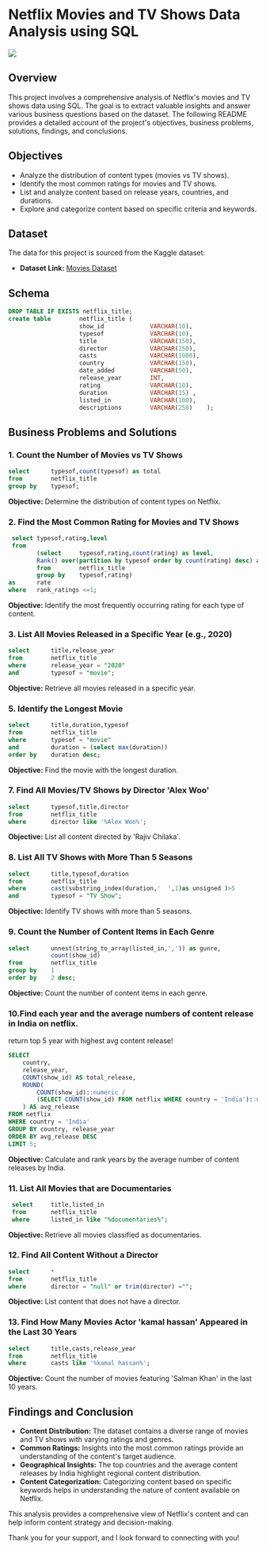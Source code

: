 # Netflix Movies and TV Shows Data Analysis using SQL

![](https://github.com/najirh/netflix_sql_project/blob/main/logo.png)

## Overview
This project involves a comprehensive analysis of Netflix's movies and TV shows data using SQL. The goal is to extract valuable insights and answer various business questions based on the dataset. The following README provides a detailed account of the project's objectives, business problems, solutions, findings, and conclusions.

## Objectives

- Analyze the distribution of content types (movies vs TV shows).
- Identify the most common ratings for movies and TV shows.
- List and analyze content based on release years, countries, and durations.
- Explore and categorize content based on specific criteria and keywords.

## Dataset

The data for this project is sourced from the Kaggle dataset:

- **Dataset Link:** [Movies Dataset](https://www.kaggle.com/datasets/shivamb/netflix-shows?resource=download)

## Schema

```sql
DROP TABLE IF EXISTS netflix_title;
create table		netflix_title (
					show_id				VARCHAR(10),
                    typesof				VARCHAR(10),
                    title				VARCHAR(150),
                    director			VARCHAR(250),
                    casts				VARCHAR(1000),
                    country				VARCHAR(150),
                    date_added			VARCHAR(50),
                    release_year		INT,
                    rating				VARCHAR(10),
                    duration			VARCHAR(15)	,
                    listed_in			VARCHAR(100),
                    descriptions		VARCHAR(250)	);
```

## Business Problems and Solutions

### 1. Count the Number of Movies vs TV Shows

```sql
select		typesof,count(typesof) as total
from		netflix_title
group by	typesof;

```

**Objective:** Determine the distribution of content types on Netflix.

### 2. Find the Most Common Rating for Movies and TV Shows

```sql
 select typesof,rating,level
 from
		(select		typesof,rating,count(rating) as level,
		Rank() over(partition by typesof order by count(rating) desc) as rank_ratings
		from		netflix_title
		group by	typesof,rating)
as 		rate
where	rank_ratings <=1;
```

**Objective:** Identify the most frequently occurring rating for each type of content.

### 3. List All Movies Released in a Specific Year (e.g., 2020)

```sql
select		title,release_year
from		netflix_title
where		release_year = "2020"
and			typesof = "movie";
```

**Objective:** Retrieve all movies released in a specific year.

### 5. Identify the Longest Movie

```sql
select		title,duration,typesof
from		netflix_title
where		typesof = "movie"
and			duration = (select max(duration))
order by	duration desc;
```

**Objective:** Find the movie with the longest duration.

### 7. Find All Movies/TV Shows by Director 'Alex Woo'

```sql
select		typesof,title,director
from		netflix_title
where		director like '%Alex Woo%';
```

**Objective:** List all content directed by 'Rajiv Chilaka'.

### 8. List All TV Shows with More Than 5 Seasons

```sql
select		title,typesof,duration
from		netflix_title
where		cast(substring_index(duration,'  ',1)as unsigned )>5
and			typesof = "TV Show";
```

**Objective:** Identify TV shows with more than 5 seasons.

### 9. Count the Number of Content Items in Each Genre

```sql
select		unnest(string_to_array(listed_in,',')) as gunre,
			count(show_id)		
from		netflix_title
group by	1
order by	2 desc;
```

**Objective:** Count the number of content items in each genre.

### 10.Find each year and the average numbers of content release in India on netflix. 
return top 5 year with highest avg content release!

```sql
SELECT 
    country,
    release_year,
    COUNT(show_id) AS total_release,
    ROUND(
        COUNT(show_id)::numeric /
        (SELECT COUNT(show_id) FROM netflix WHERE country = 'India')::numeric * 100, 2
    ) AS avg_release
FROM netflix
WHERE country = 'India'
GROUP BY country, release_year
ORDER BY avg_release DESC
LIMIT 5;
```

**Objective:** Calculate and rank years by the average number of content releases by India.

### 11. List All Movies that are Documentaries

```sql
 select		title,listed_in
 from		netflix_title
 where		listed_in like "%documentaries%";
```

**Objective:** Retrieve all movies classified as documentaries.

### 12. Find All Content Without a Director

```sql
select		*
from		netflix_title
where		director = "null" or trim(director) ="";
```

**Objective:** List content that does not have a director.

### 13. Find How Many Movies Actor 'kamal hassan' Appeared in the Last 30 Years

```sql
select		title,casts,release_year
from		netflix_title
where		casts like '%kamal hassan%';
```

**Objective:** Count the number of movies featuring 'Salman Khan' in the last 10 years.


## Findings and Conclusion

- **Content Distribution:** The dataset contains a diverse range of movies and TV shows with varying ratings and genres.
- **Common Ratings:** Insights into the most common ratings provide an understanding of the content's target audience.
- **Geographical Insights:** The top countries and the average content releases by India highlight regional content distribution.
- **Content Categorization:** Categorizing content based on specific keywords helps in understanding the nature of content available on Netflix.

This analysis provides a comprehensive view of Netflix's content and can help inform content strategy and decision-making.

Thank you for your support, and I look forward to connecting with you!
